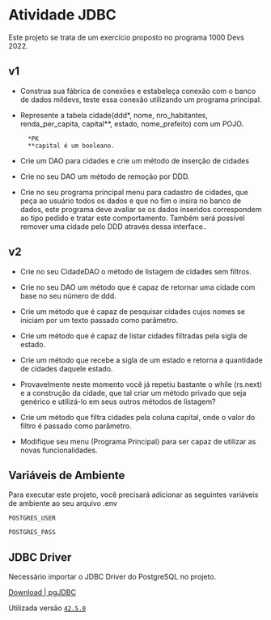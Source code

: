 
# Atividade JDBC

Este projeto se trata de um exercício proposto no programa 1000 Devs 2022.
## v1

- Construa sua fábrica de conexões e estabeleça conexão com o banco de dados mildevs, teste essa conexão utilizando um programa principal.

- Represente a tabela cidade(ddd*, nome, nro_habitantes, renda_per_capita, capital**, estado, nome_prefeito) com um POJO.

        *PK
        **capital é um booleano.

- Crie um DAO para cidades e crie um método de inserção de cidades

- Crie no seu DAO um método de remoção por DDD.

- Crie no seu programa principal menu para cadastro de cidades, que peça ao usuário todos os dados e que no fim o insira no banco de dados, este programa deve avaliar se os dados inseridos correspondem ao tipo pedido e tratar este comportamento. Também será possível remover uma cidade pelo DDD através dessa interface..

## v2

- Crie no seu CidadeDAO o método de listagem de cidades sem filtros.

- Crie no seu DAO um método que é capaz de retornar uma cidade com base no seu número de ddd.

- Crie um método que é capaz de pesquisar cidades cujos nomes se iniciam por um texto passado como parâmetro.

- Crie um método que é capaz de listar cidades filtradas pela sigla de estado.

- Crie um método que recebe a sigla de um estado e retorna a quantidade de cidades daquele estado.

- Provavelmente neste momento você já repetiu bastante o while (rs.next) e a construção da cidade, que tal criar um método privado que seja genérico e utilizá-lo em seus outros métodos de listagem?

- Crie um método que filtra cidades pela coluna capital, onde o valor do filtro é passado como parâmetro.

- Modifique seu menu (Programa Principal) para ser capaz de utilizar as novas funcionalidades.
## Variáveis de Ambiente

Para executar este projeto, você precisará adicionar as seguintes variáveis ​​de ambiente ao seu arquivo .env

`POSTGRES_USER`

`POSTGRES_PASS`


## JDBC Driver

Necessário importar o JDBC Driver do PostgreSQL no projeto.

[Download | pgJDBC](https://jdbc.postgresql.org/download/)

Utilizada versão [`42.5.0`](https://jdbc.postgresql.org/download/postgresql-42.5.0.jar)

